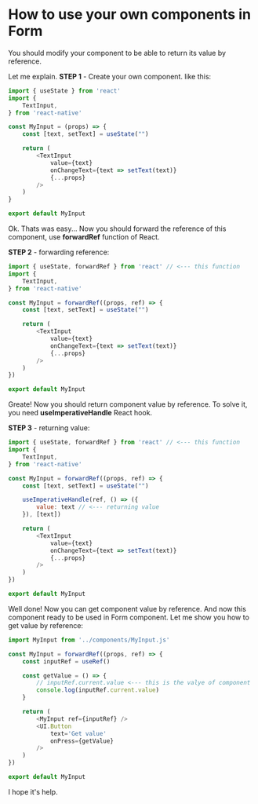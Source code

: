 # How to use your own components in Form

You should modify your component to be able to return its value by reference.

Let me explain. **STEP 1** - Create your own component. like this:

```javascript
import { useState } from 'react'
import {
    TextInput,
} from 'react-native'

const MyInput = (props) => {
    const [text, setText] = useState("")

    return (
        <TextInput 
            value={text}
            onChangeText={text => setText(text)}
            {...props} 
        />
    )
}

export default MyInput
```

Ok. Thats was easy... Now you should forward the reference of this component, use **forwardRef** function of React.

**STEP 2** - forwarding reference:

```javascript
import { useState, forwardRef } from 'react' // <--- this function
import {
    TextInput,
} from 'react-native'

const MyInput = forwardRef((props, ref) => {
    const [text, setText] = useState("")

    return (
        <TextInput 
            value={text}
            onChangeText={text => setText(text)}
            {...props} 
        />
    )
})

export default MyInput
```

Greate! Now you should return component value by reference. To solve it, you need **useImperativeHandle** React hook.

**STEP 3** - returning value:

```javascript
import { useState, forwardRef } from 'react' // <--- this function
import {
    TextInput,
} from 'react-native'

const MyInput = forwardRef((props, ref) => {
    const [text, setText] = useState("")

    useImperativeHandle(ref, () => ({
        value: text // <--- returning value
    }), [text])

    return (
        <TextInput 
            value={text}
            onChangeText={text => setText(text)}
            {...props} 
        />
    )
})

export default MyInput
```

Well done! Now you can get component value by reference. And now this component ready to be used in Form component. Let me show you how to get value by reference:

```javascript
import MyInput from '../components/MyInput.js'

const MyInput = forwardRef((props, ref) => {
    const inputRef = useRef()

    const getValue = () => {
        // inputRef.current.value <--- this is the valye of component
        console.log(inputRef.current.value)
    }

    return (
        <MyInput ref={inputRef} />
        <UI.Button
            text='Get value'
            onPress={getValue}
        />
    )
})

export default MyInput
```

I hope it's help. 
